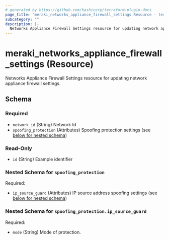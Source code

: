```yaml
---
# generated by https://github.com/hashicorp/terraform-plugin-docs
page_title: "meraki_networks_appliance_firewall_settings Resource - terraform-provider-meraki"
subcategory: ""
description: |-
  Networks Appliance Firewall Settings resource for updating network appliance firewall settings.
---
```


# meraki_networks_appliance_firewall_settings (Resource)

Networks Appliance Firewall Settings resource for updating network appliance firewall settings.



<!-- schema generated by tfplugindocs -->
## Schema

### Required

- `network_id` (String) Network Id
- `spoofing_protection` (Attributes) Spoofing protection settings (see [below for nested schema](#nestedatt--spoofing_protection))

### Read-Only

- `id` (String) Example identifier

<a id="nestedatt--spoofing_protection"></a>
### Nested Schema for `spoofing_protection`

Required:

- `ip_source_guard` (Attributes) IP source address spoofing settings (see [below for nested schema](#nestedatt--spoofing_protection--ip_source_guard))

<a id="nestedatt--spoofing_protection--ip_source_guard"></a>
### Nested Schema for `spoofing_protection.ip_source_guard`

Required:

- `mode` (String) Mode of protection.
